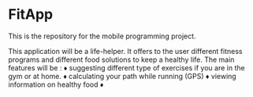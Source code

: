 # FitApp
This is the repository for the mobile programming project.

This application will be a life-helper. It offers to the user different fitness programs and different food solutions to keep a healthy life.
The main features will be :
  ♦ suggesting different type of exercises if you are in the gym or at home.
  ♦ calculating your path while running (GPS)
  ♦ viewing information on healthy food
  ♦ 
  
